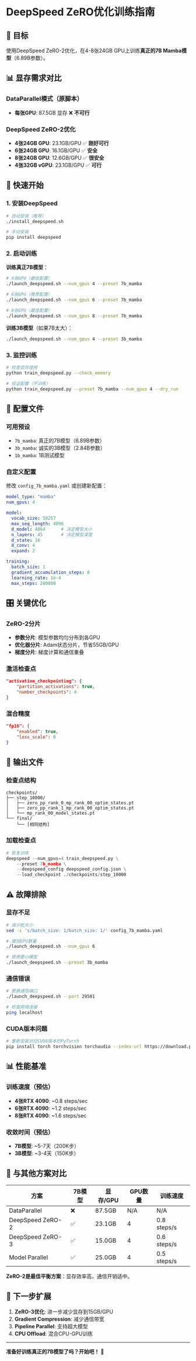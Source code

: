 # DeepSpeed ZeRO优化训练指南

## 🎯 目标
使用DeepSpeed ZeRO-2优化，在4-8张24GB GPU上训练**真正的7B Mamba模型**（6.89B参数）。

## 📊 显存需求对比

### DataParallel模式（原脚本）
- **每张GPU**: 87.5GB 显存 ❌ **不可行**

### DeepSpeed ZeRO-2优化
- **4张24GB GPU**: 23.1GB/GPU ✅ **刚好可行**
- **6张24GB GPU**: 16.1GB/GPU ✅ **安全**  
- **8张24GB GPU**: 12.6GB/GPU ✅ **很安全**
- **4张32GB vGPU**: 23.1GB/GPU ✅ **可行**

## 🚀 快速开始

### 1. 安装DeepSpeed
```bash
# 自动安装（推荐）
./install_deepspeed.sh

# 手动安装
pip install deepspeed
```

### 2. 启动训练

**训练真正7B模型**：
```bash
# 4张GPU（最低配置）
./launch_deepspeed.sh --num_gpus 4 --preset 7b_mamba

# 6张GPU（推荐配置）
./launch_deepspeed.sh --num_gpus 6 --preset 7b_mamba

# 8张GPU（最佳配置）
./launch_deepspeed.sh --num_gpus 8 --preset 7b_mamba
```

**训练3B模型**（如果7B太大）：
```bash
./launch_deepspeed.sh --num_gpus 4 --preset 3b_mamba
```

### 3. 监控训练
```bash
# 检查显存使用
python train_deepspeed.py --check_memory

# 验证配置（不训练）
python train_deepspeed.py --preset 7b_mamba --num_gpus 4 --dry_run
```

## 🔧 配置文件

### 可用预设
- `7b_mamba`: 真正的7B模型（6.89B参数）
- `3b_mamba`: 诚实的3B模型（2.84B参数）
- `1b_mamba`: 1B测试模型

### 自定义配置
修改 `config_7b_mamba.yaml` 或创建新配置：
```yaml
model_type: "mamba"
num_gpus: 4

model:
  vocab_size: 50257
  max_seq_length: 4096
  d_model: 4864      # 决定模型大小
  n_layers: 45       # 决定模型深度
  d_state: 16
  d_conv: 4
  expand: 2

training:
  batch_size: 1
  gradient_accumulation_steps: 8
  learning_rate: 1e-4
  max_steps: 200000
```

## 🎛️ 关键优化

### ZeRO-2分片
- **参数分片**: 模型参数均匀分布到各GPU
- **优化器分片**: Adam状态分片，节省55GB/GPU
- **梯度分片**: 梯度计算和通信重叠

### 激活检查点
```json
"activation_checkpointing": {
    "partition_activations": true,
    "number_checkpoints": 4
}
```

### 混合精度
```json
"fp16": {
    "enabled": true,
    "loss_scale": 0
}
```

## 📁 输出文件

### 检查点结构
```
checkpoints/
├── step_10000/
│   ├── zero_pp_rank_0_mp_rank_00_optim_states.pt
│   ├── zero_pp_rank_1_mp_rank_00_optim_states.pt
│   └── mp_rank_00_model_states.pt
└── final/
    └── [相同结构]
```

### 加载检查点
```python
# 恢复训练
deepspeed --num_gpus=4 train_deepspeed.py \
    --preset 7b_mamba \
    --deepspeed_config deepspeed_config.json \
    --load_checkpoint ./checkpoints/step_10000
```

## ⚠️ 故障排除

### 显存不足
```bash
# 减少批大小
sed -i 's/batch_size: 1/batch_size: 1/' config_7b_mamba.yaml

# 增加GPU数量
./launch_deepspeed.sh --num_gpus 6

# 使用更小模型
./launch_deepspeed.sh --preset 3b_mamba
```

### 通信错误
```bash
# 更换通信端口
./launch_deepspeed.sh --port 29501

# 检查网络连接
ping localhost
```

### CUDA版本问题
```bash
# 重新安装对应CUDA版本的PyTorch
pip install torch torchvision torchaudio --index-url https://download.pytorch.org/whl/cu118
```

## 📊 性能基准

### 训练速度（预估）
- **4张RTX 4090**: ~0.8 steps/sec
- **6张RTX 4090**: ~1.2 steps/sec  
- **8张RTX 4090**: ~1.6 steps/sec

### 收敛时间（预估）
- **7B模型**: ~5-7天（200K步）
- **3B模型**: ~3-4天（150K步）

## 🎯 与其他方案对比

| 方案 | 7B模型 | 显存/GPU | GPU数量 | 训练速度 |
|------|--------|----------|---------|----------|
| DataParallel | ❌ | 87.5GB | N/A | N/A |
| DeepSpeed ZeRO-2 | ✅ | 23.1GB | 4 | 0.8 steps/s |
| DeepSpeed ZeRO-3 | ✅ | 15.0GB | 4 | 0.6 steps/s |
| Model Parallel | ✅ | 25.0GB | 4 | 0.5 steps/s |

**ZeRO-2是最佳平衡方案**：显存效率高，通信开销适中。

## 🔄 下一步扩展

1. **ZeRO-3优化**: 进一步减少显存到15GB/GPU
2. **Gradient Compression**: 减少通信带宽
3. **Pipeline Parallel**: 支持超大模型
4. **CPU Offload**: 混合CPU-GPU训练

---

**准备好训练真正的7B模型了吗？开始吧！** 🚀 